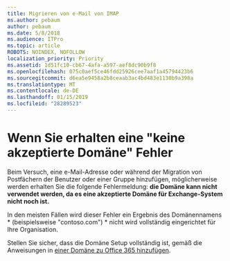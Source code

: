 ```yaml
---
title: Migrieren von e-Mail von IMAP
ms.author: pebaum
author: pebaum
ms.date: 5/8/2018
ms.audience: ITPro
ms.topic: article
ROBOTS: NOINDEX, NOFOLLOW
localization_priority: Priority
ms.assetid: 1d51fc10-cb67-4afa-a597-aef8dc90b9f8
ms.openlocfilehash: 075c0aef5ce46fdd25926cee7aaf1a45794423b6
ms.sourcegitcommit: d6ea5e9458a2b8ceaab3ac4bd483e1130b9a398a
ms.translationtype: MT
ms.contentlocale: de-DE
ms.lasthandoff: 01/15/2019
ms.locfileid: "28289523"
---
```

# <a name="when-you-get-a-not-an-accepted-domain-error"></a>Wenn Sie erhalten eine "keine akzeptierte Domäne" Fehler

Beim Versuch, eine e-Mail-Adresse oder während der Migration von Postfächern der Benutzer oder einer Gruppe hinzufügen, möglicherweise werden erhalten Sie die folgende Fehlermeldung: **die Domäne kann nicht verwendet werden, da es eine akzeptierte Domäne für Exchange-System nicht noch ist.**
  
In den meisten Fällen wird dieser Fehler ein Ergebnis des Domänennamens * (beispielsweise "contoso.com") * nicht wird vollständig eingerichtet für Ihre Organisation. 
  
Stellen Sie sicher, dass die Domäne Setup vollständig ist, gemäß die Anweisungen in [einer Domäne zu Office 365 hinzufügen](https://support.office.com/article/6383f56d-3d09-4dcb-9b41-b5f5a5efd611).
  

